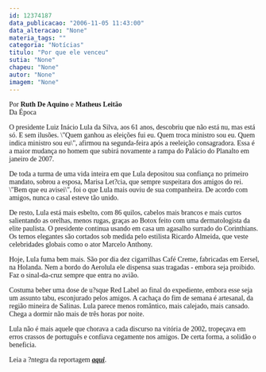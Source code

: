 ```yaml
---
id: 12374187
data_publicacao: "2006-11-05 11:43:00"
data_alteracao: "None"
materia_tags: ""
categoria: "Notícias"
titulo: "Por que ele venceu"
sutia: "None"
chapeu: "None"
autor: "None"
imagem: "None"
---
```

<p><P><FONT face=Verdana>Por <STRONG>Ruth De Aquino</STRONG> e <STRONG>Matheus Leitão</STRONG><BR>Da Época</FONT></P></p>
<p><P><FONT face=Verdana>O presidente Luiz Inácio Lula da Silva, aos 61 anos, descobriu que não está nu, mas está só. E sem ilusões. \"Quem ganhou as eleições fui eu. Quem troca ministro sou eu. Quem indica ministro sou eu\", afirmou na segunda-feira após a reeleição consagradora. Essa é a maior mudança no homem que subirá novamente a rampa do Palácio do Planalto em janeiro de 2007. </FONT></P></p>
<p><P><FONT face=Verdana>De toda a turma de uma vida inteira em que Lula depositou sua confiança no primeiro mandato, sobrou a esposa, Marisa Let?cia, que sempre suspeitara dos amigos do rei. \"Bem que eu avisei\", foi o que Lula mais ouviu de sua companheira. De acordo com amigos, nunca o casal esteve tão unido. </FONT></P></p>
<p><P><FONT face=Verdana>De resto, Lula está mais esbelto, com 86 quilos, cabelos mais brancos e mais curtos salientando as orelhas, menos rugas, graças ao Botox feito com uma dermatologista da elite paulista. O presidente continua usando em casa um agasalho surrado do Corinthians. Os ternos elegantes são cortados sob medida pelo estilista Ricardo Almeida, que veste celebridades globais como o ator Marcelo Anthony. </FONT></P></p>
<p><P><FONT face=Verdana>Hoje, Lula fuma bem mais. São por dia dez cigarrilhas Café Creme, fabricadas em Eersel, na Holanda. Nem a bordo do Aerolula ele dispensa suas tragadas - embora seja proibido. Faz o sinal-da-cruz sempre que entra no avião. </FONT></P></p>
<p><P><FONT face=Verdana>Costuma beber uma dose de u?sque </FONT><FONT face=Verdana>Red Label ao final do expediente, embora esse seja um assunto tabu, esconjurado pelos amigos. A cachaça do fim de semana é artesanal, da região mineira de Salinas. Lula parece menos romântico, mais calejado, mais cansado. Chega a dormir não mais de três horas por noite. </FONT></P></p>
<p><P><FONT face=Verdana>Lula não é mais aquele que chorava a cada discurso na vitória de 2002, tropeçava em erros crassos de português e confiava cegamente nos amigos. De certa forma, a solidão o beneficia. </FONT></P></p>
<p><P><FONT face=Verdana>Leia a ?ntegra da reportagem <STRONG><EM><A href=\"https://revistaepoca.globo.com/Revista/Epoca/0,,EDG75673-6009-442,00.html\" target=_blank>aqui</A></EM></STRONG>. </FONT></P> </p>
